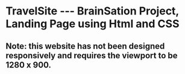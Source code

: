 # TravelSite --- BrainSation Project, Landing Page using Html and CSS

## Note: this website has not been designed responsively and requires the viewport to be 1280 x 900.
